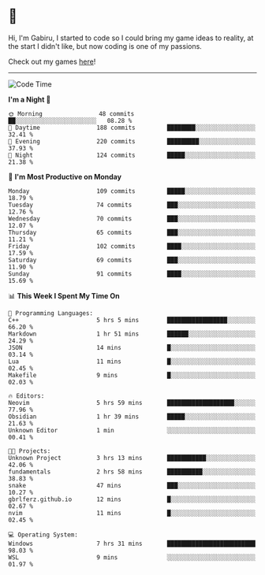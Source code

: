 # 🐀

Hi, I'm Gabiru, I started to code so I could bring my game ideas to reality, at the start I didn't like, but now coding is one of my passions.

Check out my games [here](https://gabiru.art/projetos/)!

---

<!--START_SECTION:waka-->
![Code Time](http://img.shields.io/badge/Code%20Time-332%20hrs%2035%20mins-blue)

**I'm a Night 🦉** 

```text
🌞 Morning                48 commits          ██░░░░░░░░░░░░░░░░░░░░░░░   08.28 % 
🌆 Daytime                188 commits         ████████░░░░░░░░░░░░░░░░░   32.41 % 
🌃 Evening                220 commits         █████████░░░░░░░░░░░░░░░░   37.93 % 
🌙 Night                  124 commits         █████░░░░░░░░░░░░░░░░░░░░   21.38 % 
```
📅 **I'm Most Productive on Monday** 

```text
Monday                   109 commits         █████░░░░░░░░░░░░░░░░░░░░   18.79 % 
Tuesday                  74 commits          ███░░░░░░░░░░░░░░░░░░░░░░   12.76 % 
Wednesday                70 commits          ███░░░░░░░░░░░░░░░░░░░░░░   12.07 % 
Thursday                 65 commits          ███░░░░░░░░░░░░░░░░░░░░░░   11.21 % 
Friday                   102 commits         ████░░░░░░░░░░░░░░░░░░░░░   17.59 % 
Saturday                 69 commits          ███░░░░░░░░░░░░░░░░░░░░░░   11.90 % 
Sunday                   91 commits          ████░░░░░░░░░░░░░░░░░░░░░   15.69 % 
```


📊 **This Week I Spent My Time On** 

```text
💬 Programming Languages: 
C++                      5 hrs 5 mins        █████████████████░░░░░░░░   66.20 % 
Markdown                 1 hr 51 mins        ██████░░░░░░░░░░░░░░░░░░░   24.29 % 
JSON                     14 mins             █░░░░░░░░░░░░░░░░░░░░░░░░   03.14 % 
Lua                      11 mins             █░░░░░░░░░░░░░░░░░░░░░░░░   02.45 % 
Makefile                 9 mins              █░░░░░░░░░░░░░░░░░░░░░░░░   02.03 % 

🔥 Editors: 
Neovim                   5 hrs 59 mins       ███████████████████░░░░░░   77.96 % 
Obsidian                 1 hr 39 mins        █████░░░░░░░░░░░░░░░░░░░░   21.63 % 
Unknown Editor           1 min               ░░░░░░░░░░░░░░░░░░░░░░░░░   00.41 % 

🐱‍💻 Projects: 
Unknown Project          3 hrs 13 mins       ███████████░░░░░░░░░░░░░░   42.06 % 
fundamentals             2 hrs 58 mins       ██████████░░░░░░░░░░░░░░░   38.83 % 
snake                    47 mins             ███░░░░░░░░░░░░░░░░░░░░░░   10.27 % 
gbrlferz.github.io       12 mins             █░░░░░░░░░░░░░░░░░░░░░░░░   02.67 % 
nvim                     11 mins             █░░░░░░░░░░░░░░░░░░░░░░░░   02.45 % 

💻 Operating System: 
Windows                  7 hrs 31 mins       █████████████████████████   98.03 % 
WSL                      9 mins              ░░░░░░░░░░░░░░░░░░░░░░░░░   01.97 % 
```


<!--END_SECTION:waka-->
